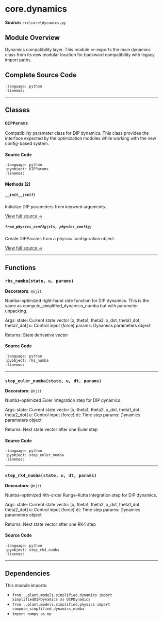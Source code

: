 # core.dynamics

**Source:** `src\core\dynamics.py`

## Module Overview

Dynamics compatibility layer.
This module re-exports the main dynamics class from its new modular location
for backward compatibility with legacy import paths.

## Complete Source Code

```{literalinclude} ../../../src/core/dynamics.py
:language: python
:linenos:
```

---

## Classes

### `DIPParams`

Compatibility parameter class for DIP dynamics.
This class provides the interface expected by the optimization modules
while working with the new config-based system.

#### Source Code

```{literalinclude} ../../../src/core/dynamics.py
:language: python
:pyobject: DIPParams
:linenos:
```

#### Methods (2)

##### `__init__(self)`

Initialize DIP parameters from keyword arguments.

[View full source →](#method-dipparams-__init__)

##### `from_physics_config(cls, physics_config)`

Create DIPParams from a physics configuration object.

[View full source →](#method-dipparams-from_physics_config)

---

## Functions

### `rhs_numba(state, u, params)`

**Decorators:** `@njit`

Numba-optimized right-hand side function for DIP dynamics.
This is the same as compute_simplified_dynamics_numba but with parameter unpacking.

Args:
    state: Current state vector [x, theta1, theta2, x_dot, theta1_dot, theta2_dot]
    u: Control input (force)
    params: Dynamics parameters object

Returns:
    State derivative vector

#### Source Code

```{literalinclude} ../../../src/core/dynamics.py
:language: python
:pyobject: rhs_numba
:linenos:
```

---

### `step_euler_numba(state, u, dt, params)`

**Decorators:** `@njit`

Numba-optimized Euler integration step for DIP dynamics.

Args:
    state: Current state vector [x, theta1, theta2, x_dot, theta1_dot, theta2_dot]
    u: Control input (force)
    dt: Time step
    params: Dynamics parameters object

Returns:
    Next state vector after one Euler step

#### Source Code

```{literalinclude} ../../../src/core/dynamics.py
:language: python
:pyobject: step_euler_numba
:linenos:
```

---

### `step_rk4_numba(state, u, dt, params)`

**Decorators:** `@njit`

Numba-optimized 4th-order Runge-Kutta integration step for DIP dynamics.

Args:
    state: Current state vector [x, theta1, theta2, x_dot, theta1_dot, theta2_dot]
    u: Control input (force)
    dt: Time step
    params: Dynamics parameters object

Returns:
    Next state vector after one RK4 step

#### Source Code

```{literalinclude} ../../../src/core/dynamics.py
:language: python
:pyobject: step_rk4_numba
:linenos:
```

---

## Dependencies

This module imports:

- `from ..plant.models.simplified.dynamics import SimplifiedDIPDynamics as DIPDynamics`
- `from ..plant.models.simplified.physics import compute_simplified_dynamics_numba`
- `import numpy as np`

